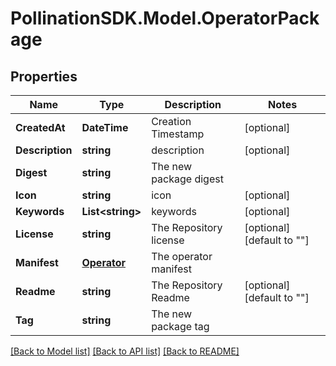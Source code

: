 
# PollinationSDK.Model.OperatorPackage

## Properties

Name | Type | Description | Notes
------------ | ------------- | ------------- | -------------
**CreatedAt** | **DateTime** | Creation Timestamp | [optional] 
**Description** | **string** | description | [optional] 
**Digest** | **string** | The new package digest | 
**Icon** | **string** | icon | [optional] 
**Keywords** | **List&lt;string&gt;** | keywords | [optional] 
**License** | **string** | The Repository license | [optional] [default to ""]
**Manifest** | [**Operator**](Operator.md) | The operator manifest | 
**Readme** | **string** | The Repository Readme | [optional] [default to ""]
**Tag** | **string** | The new package tag | 

[[Back to Model list]](../README.md#documentation-for-models)
[[Back to API list]](../README.md#documentation-for-api-endpoints)
[[Back to README]](../README.md)

